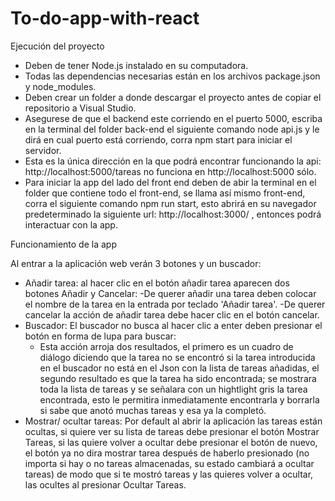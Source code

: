 # To-do-app-with-react

Ejecución del proyecto

- Deben de tener Node.js instalado en su computadora.
- Todas las dependencias necesarias están en los archivos package.json y node_modules.
- Deben crear un folder a donde descargar el proyecto antes de copiar el repositorio a Visual Studio.
- Asegurese de que el backend este corriendo en el puerto 5000, escriba en la terminal del folder back-end el siguiente comando node api.js y le dirá en cual puerto está corriendo, corra npm start para iniciar el servidor.
- Esta es la única dirección en la que podrá encontrar funcionando la api: http://localhost:5000/tareas no funciona en  http://localhost:5000 sólo.
- Para iniciar la app del lado del front end deben de abir la terminal en el folder que contiene todo el front-end, se llama así mismo front-end, corra el siguiente comando npm run start, esto abrirá en su navegador predeterminado la siguiente url: http://localhost:3000/ , entonces podrá interactuar con la app.

Funcionamiento de la app

Al entrar a la aplicación web verán 3 botones y un buscador:
- Añadir tarea: al hacer clic en el botón añadir tarea aparecen dos botones Añadir y Cancelar:
  -De querer añadir una tarea deben colocar el nombre de la tarea en la entrada por teclado 'Añadir tarea'.
  -De querer cancelar la acción de añadir tarea debe hacer clic en el botón cancelar.
- Buscador:
  El buscador no busca al hacer clic a enter deben presionar el botón en forma de lupa para buscar:
    - Esta acción arroja dos resultados, el primero es un cuadro de diálogo diciendo que la tarea no se encontró si la tarea introducida en el buscador no está en el Json con la lista de tareas añadidas, el segundo     resultado es que la tarea ha sido encontrada; se mostrara toda la lista de tareas y se señalara con un hightlight gris la tarea encontrada, esto le permitira inmediatamente encontrarla y borrarla si sabe que        anotó muchas tareas y esa ya la completó.
- Mostrar/ ocultar tareas:
  Por default al abrir la aplicación las tareas están ocultas, si quiere ver su lista de tareas debe presionar el botón Mostrar Tareas, si las quiere volver a ocultar debe presionar el botón de nuevo, el botón ya no dira mostrar tarea después de haberlo presionado (no importa si hay o no tareas almacenadas, su estado cambiará a ocultar tareas) de modo que si te mostró tareas y las quieres volver a ocultar, las ocultes al presionar Ocultar Tareas.
  
